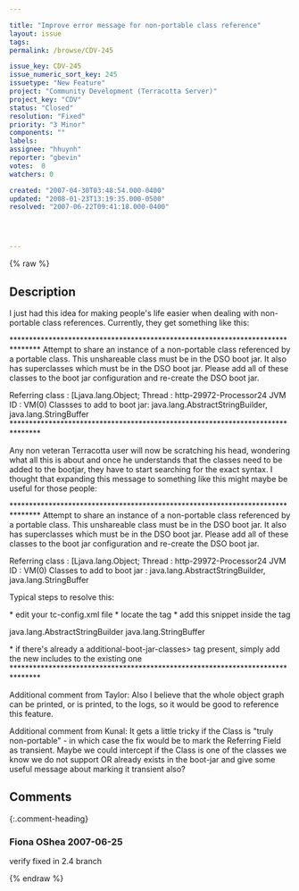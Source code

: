 ```yaml
---

title: "Improve error message for non-portable class reference"
layout: issue
tags: 
permalink: /browse/CDV-245

issue_key: CDV-245
issue_numeric_sort_key: 245
issuetype: "New Feature"
project: "Community Development (Terracotta Server)"
project_key: "CDV"
status: "Closed"
resolution: "Fixed"
priority: "3 Minor"
components: ""
labels: 
assignee: "hhuynh"
reporter: "gbevin"
votes:  0
watchers: 0

created: "2007-04-30T03:48:54.000-0400"
updated: "2008-01-23T13:19:35.000-0500"
resolved: "2007-06-22T09:41:18.000-0400"




---
```


{% raw %}

## Description

<div markdown="1" class="description">

I just had this idea for making people's life easier when dealing with non-portable class references. Currently, they get something like this:



\*\*\*\*\*\*\*\*\*\*\*\*\*\*\*\*\*\*\*\*\*\*\*\*\*\*\*\*\*\*\*\*\*\*\*\*\*\*\*\*\*\*\*\*\*\*\*\*\*\*\*\*\*\*\*\*\*\*\*\*\*\*\*\*\*\*\*\*\*\*\*\*\*\*\*\*\*\*\*
Attempt to share an instance of a non-portable class referenced by a portable class. This
unshareable class must be in the DSO boot jar. It also has superclasses which must be in the DSO
boot jar. Please add all of these classes to the boot jar configuration and re-create the DSO
boot jar.

Referring class            : [Ljava.lang.Object;
Thread                     : http-29972-Processor24
JVM ID                     : VM(0)
Classses to add to boot jar: java.lang.AbstractStringBuilder, java.lang.StringBuffer
\*\*\*\*\*\*\*\*\*\*\*\*\*\*\*\*\*\*\*\*\*\*\*\*\*\*\*\*\*\*\*\*\*\*\*\*\*\*\*\*\*\*\*\*\*\*\*\*\*\*\*\*\*\*\*\*\*\*\*\*\*\*\*\*\*\*\*\*\*\*\*\*\*\*\*\*\*\*\*



Any non veteran Terracotta user will now be scratching his head, wondering what all this is about and once he understands that the classes need to be added to the bootjar, they have to start searching for the exact syntax. I thought that expanding this message to something like this might maybe be useful for those people:



\*\*\*\*\*\*\*\*\*\*\*\*\*\*\*\*\*\*\*\*\*\*\*\*\*\*\*\*\*\*\*\*\*\*\*\*\*\*\*\*\*\*\*\*\*\*\*\*\*\*\*\*\*\*\*\*\*\*\*\*\*\*\*\*\*\*\*\*\*\*\*\*\*\*\*\*\*\*\*
Attempt to share an instance of a non-portable class referenced by a portable class. This
unshareable class must be in the DSO boot jar. It also has superclasses which must be in the DSO
boot jar. Please add all of these classes to the boot jar configuration and re-create the DSO
boot jar.

Referring class            : [Ljava.lang.Object;
Thread                     : http-29972-Processor24
JVM ID                     : VM(0)
Classes to add to boot jar : java.lang.AbstractStringBuilder, java.lang.StringBuffer

Typical steps to resolve this:

\* edit your tc-config.xml file
\* locate the <dso> tag
\* add this snippet inside the tag

  <additional-boot-jar-classes>
    <include>java.lang.AbstractStringBuilder</include>
    <include>java.lang.StringBuffer</include>
  </additional-boot-jar-classes>

\* if there's already a additional-boot-jar-classes> tag present, simply add
  the new includes to the existing one
\*\*\*\*\*\*\*\*\*\*\*\*\*\*\*\*\*\*\*\*\*\*\*\*\*\*\*\*\*\*\*\*\*\*\*\*\*\*\*\*\*\*\*\*\*\*\*\*\*\*\*\*\*\*\*\*\*\*\*\*\*\*\*\*\*\*\*\*\*\*\*\*\*\*\*\*\*\*\*



Additional comment from Taylor:
Also I believe that the whole object graph can be printed, or is printed, to the logs, so it would be good to reference this feature.

Additional comment from Kunal:
It gets a little tricky if the Class is "truly non-portable" - in which case the fix would be to mark the Referring Field as transient. Maybe we could intercept if the Class is one of the classes we know we do not support OR already exists in the boot-jar and give some useful message about marking it transient also?



</div>

## Comments


{:.comment-heading}
### **Fiona OShea** <span class="date">2007-06-25</span>

<div markdown="1" class="comment">

verify fixed in 2.4 branch

</div>



{% endraw %}
